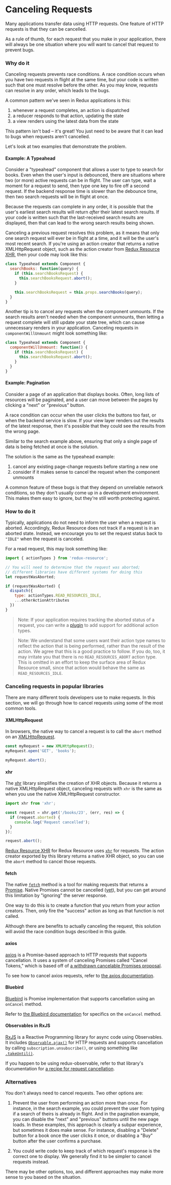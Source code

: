 # Canceling Requests

Many applications transfer data using HTTP requests. One feature of HTTP
requests is that they can be cancelled.

As a rule of thumb, for each request that you make in your application, there
will always be one situation where you will want to cancel that request to
prevent bugs.

### Why do it

Canceling requests prevents race conditions. A race condition occurs when you
have two requests in flight at the same time, but your code is written such that
one must resolve before the other. As you may know, requests can resolve
in any order, which leads to the bugs.

A common pattern we've seen in Redux applications is this:

1. whenever a request completes, an action is dispatched
2. a reducer responds to that action, updating the state
3. a view renders using the latest data from the state

This pattern isn't bad – it's great! You just need to be aware that
it can lead to bugs when requests aren't cancelled.

Let's look at two examples that demonstrate the problem.

#### Example: A Typeahead

Consider a "typeahead" component that allows a user to type to search for books.
Even when the user's input is debounced, there are situations where two (or more)
active requests can be in flight. The user can type, wait a moment for a request
to send, then type one key to fire off a second request. If the backend response
time is slower than the debounce time, then two search requests will be in
flight at once.

Because the requests can complete in any order, it is possible that the user's
earliest search results will return _after_ their latest search results. If
your code is written such that the last-received search results are displayed,
then that can lead to the wrong search results being shown.

Canceling a previous request resolves this problem, as it means that only one
search request will ever be in flight at a time, and it will be the user's most
recent search. If you're using an action creator that returns a native
XMLHttpRequest object, such as the action creator from
[Redux Resource XHR](../extras/redux-resource-xhr.md), then your code may look
like this:

```js
class Typeahead extends Component {
  searchBooks: function(query) {
    if (this.searchBooksRequest) {
      this.searchBooksRequest.abort();
    }

    this.searchBooksRequest = this.props.searchBooks(query);
  }
}
```

Another tip is to cancel any requests when the component unmounts. If the search
results aren't needed when the component unmounts, then letting a request complete
will still update your state tree, which can cause unnecessary renders in your
application. Canceling requests in `componentWillUnmount` might look something
like:

```js
class Typeahead extends Component {
  componentWillUnmount: function() {
    if (this.searchBooksRequest) {
      this.searchBooksRequest.abort();
    }
  }
}
```

#### Example: Pagination

Consider a page of an application that displays books. Often, long lists of
resources will be paginated, and a user can move between the pages by clicking a
"next" or "previous" button.

A race condition can occur when the user clicks the buttons too fast, or when
the backend service is slow. If your view layer renders out the results of the
latest response, then it's possible that they could see the results from the
wrong page.

Similar to the search example above, ensuring that only a single page of data
is being fetched at once is the solution.

The solution is the same as the typeahead example:

1. cancel any existing page-change requests before starting a new one
2. consider if it makes sense to cancel the request when the component
  unmounts

A common feature of these bugs is that they depend on unreliable network
conditions, so they don't usually come up in a development environment. This
makes them easy to ignore, but they're still worth protecting against.

### How to do it

Typically, applications do not need to inform the user when a request is aborted.
Accordingly, Redux Resource does not track if a request is in an aborted state. Instead,
we encourage you to set the request status back to `"IDLE"` when the request is canceled.

For a read request, this may look something like:

```js
import { actionTypes } from 'redux-resource';

// You will need to determine that the request was aborted;
// different libraries have different systems for doing this
let requestWasAborted;

if (requestWasAborted) {
  dispatch({
    type: actionTypes.READ_RESOURCES_IDLE,
    ...otherActionAttributes
  })
}
```

> Note: If your application requires tracking the aborted status of a request, you
  can write a [plugin](../other-guides/plugin.md) to add support for additional action types.


> Note: We understand that some users want their action type names to reflect the action
  that is being performed, rather than the result of the action. We agree that this is a good
  practice to follow. If you do, too, it may irritate you that there is no `READ_RESOURCES_ABORT`
  action type. This is omitted in an effort to keep the surface area of Redux Resource small,
  since that action would behave the same as `READ_RESOURCES_IDLE`.

### Canceling requests in popular libraries

There are many different tools developers use to make requests. In this section,
we will go through how to cancel requests using some of the most common tools.

#### XMLHttpRequest

In browsers, the native way to cancel a request is to call the `abort` method
on an [XMLHttpRequest](https://developer.mozilla.org/en-US/docs/Web/API/XMLHttpRequest).

```js
const myRequest = new XMLHttpRequest();
myRequest.open('GET', 'books');

myRequest.abort();
```

#### xhr

The [xhr](https://github.com/naugtur/xhr) library simplifies the creation of
XHR objects. Because it returns a native XMLHttpRequest object, canceling
requests with `xhr` is the same as when you use the native XMLHttpRequest
constructor.

```js
import xhr from 'xhr';

const request = xhr.get('/books/23', (err, res) => {
  if (request.aborted) {
    console.log('Request cancelled');
  }
});

request.abort();
```

[Redux Resource XHR](../extras/redux-resource-xhr.md) for 
Redux Resource uses [`xhr`](https://github.com/naugtur/xhr) for requests.
The action creator exported by this library returns a native XHR object, so you
can use the `abort` method to cancel those requests.

#### fetch

The native [`fetch`](https://developer.mozilla.org/en-US/docs/Web/API/Fetch_API)
method is a tool for making requests that returns a
[Promise](https://developer.mozilla.org/en-US/docs/Web/JavaScript/Reference/Global_Objects/Promise).
Native Promises cannot be cancelled ([yet](https://developer.mozilla.org/en-US/docs/Web/API/AbortController)),
but you can get around this limitation by "ignoring" the server response.

One way to do this is to create a function that you return from your action creators.
Then, only fire the "success" action as long as that function is not called.

Although there are benefits to actually canceling the request, this solution will
avoid the race condition bugs described in this guide.

#### axios

[axios](https://github.com/mzabriskie/axios) is a Promise-based approach to HTTP
requests that supports cancellation. It uses a system of canceling Promises
called "Cancel Tokens," which is based off of
[a withdrawn cancelable Promises proposal](https://medium.com/@benlesh/promise-cancellation-is-dead-long-live-promise-cancellation-c6601f1f5082).

To see how to cancel axios requests, refer to
[the axios documentation](https://github.com/mzabriskie/axios#cancellation).

#### Bluebird

[Bluebird](http://bluebirdjs.com/) is Promise implementation that supports
cancellation using an `onCancel` method.

Refer to [the Bluebird documentation](http://bluebirdjs.com/docs/api/cancellation.html)
for specifics on the `onCancel` method.

#### Observables in RxJS

[RxJS](http://reactivex.io/rxjs/) is a Reactive Programming library for async code using Observables. It includes [`Observable.ajax()`](https://chrisnoring.gitbooks.io/rxjs-5-ultimate/content/operators-and-ajax.html) for HTTP requests and supports cancellation by calling `subscription.unsubscribe()`, or using something like [`.takeUntil()`](http://reactivex.io/rxjs/class/es6/Observable.js~Observable.html#instance-method-takeUntil).

If you happen to be using redux-observable, refer to that library's documentation
for
[a recipe for request cancellation](https://redux-observable.js.org/docs/recipes/Cancellation.html).

### Alternatives

You don't always need to cancel requests. Two other options are:

1. Prevent the user from performing an action more than once. For instance, in
  the search example, you could prevent the user from typing if a search of theirs
  is already in flight. And in the pagination example, you can disable the
  "next" and "previous" buttons until the new page loads. In these examples,
  this approach is clearly a subpar experience, but sometimes it does make
  sense. For instance, disabling a "Delete" button for a book once the user
  clicks it once, or disabling a "Buy" button after the user confirms a
  purchase.

2. You could write code to keep track of which request's response is the correct
  one to display. We generally find it to be simpler to cancel requests instead.

There may be other options, too, and different approaches may make more sense to
you based on the situation.
